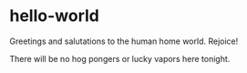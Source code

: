 # hello-world
Greetings and salutations to the human home world. Rejoice!

There will be no hog pongers or lucky vapors here tonight. 
